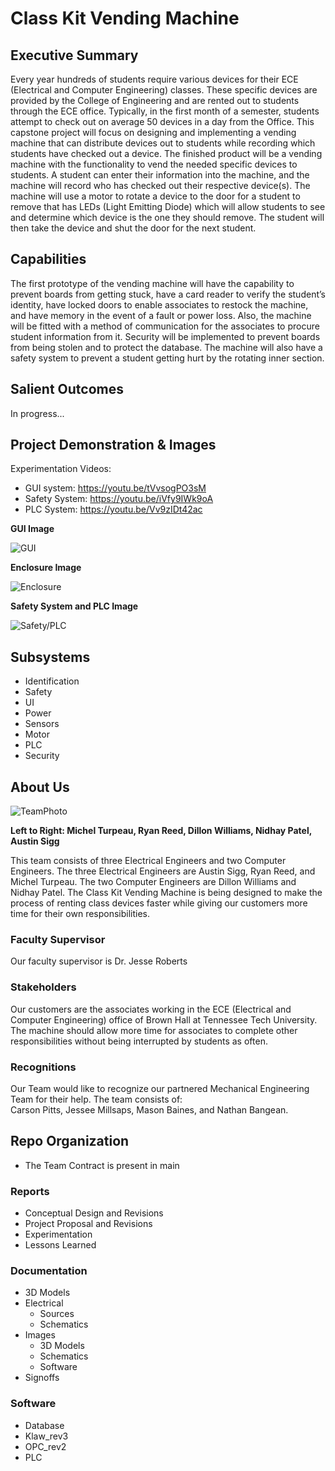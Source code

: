 # Class Kit Vending Machine 

## Executive Summary

Every year hundreds of students require various devices for their ECE (Electrical and Computer Engineering) classes. These specific devices are provided by the College of Engineering and are rented out to students through the ECE office. Typically, in the first month of a semester, students attempt to check out on average 50 devices in a day from the Office. This capstone project will focus on designing and implementing a vending machine that can distribute devices out to students while recording which students have checked out a device. The finished product will be a vending machine with the functionality to vend the needed specific devices to students. A student can enter their information into the machine, and the machine will record who has checked out their respective device(s). The machine will use a motor to rotate a device to the door for a student to remove that has LEDs (Light Emitting Diode) which will allow students to see and determine which device is the one they should remove. The student will then take the device and shut the door for the next student.     

## Capabilities

The first prototype of the vending machine will have the capability to prevent boards from getting stuck, have a card reader to verify the student’s identity, have locked doors to enable associates to restock the machine, and have memory in the event of a fault or power loss. Also, the machine will be fitted with a method of communication for the associates to procure student information from it. Security will be implemented to prevent boards from being stolen and to protect the database. The machine will also have a safety system to prevent a student getting hurt by the rotating inner section.  

## Salient Outcomes

In progress...

## Project Demonstration & Images

Experimentation Videos:
* GUI system: https://youtu.be/tVvsogPO3sM  
* Safety System: https://youtu.be/iVfy9IWk9oA  
* PLC System: https://youtu.be/Vv9zIDt42ac  

**GUI Image**  

![GUI](https://github.com/DillonSW/Capstone_Team_5/blob/main/Documentation/Images/Software/GUI.jpg)  

**Enclosure Image**  

![Enclosure](https://github.com/DillonSW/Capstone_Team_5/blob/main/Documentation/Images/Enclosure.jpg)  

**Safety System and PLC Image**  

![Safety/PLC](https://github.com/DillonSW/Capstone_Team_5/blob/main/Documentation/Images/Safety_PLC.jpg)  

## Subsystems
* Identification
* Safety
* UI
* Power
* Sensors
* Motor
* PLC
* Security  

## About Us  

![TeamPhoto](https://github.com/DillonSW/Capstone_Team_5/blob/main/Documentation/Images/TeamPhoto.jpg)  

**Left to Right: Michel Turpeau, Ryan Reed, Dillon Williams, Nidhay Patel, Austin Sigg**  

This team consists of three Electrical Engineers and two Computer Engineers. The three Electrical Engineers are Austin Sigg, Ryan Reed, and Michel Turpeau. The two Computer Engineers are Dillon Williams and Nidhay Patel. The Class Kit Vending Machine is being designed to make the process of renting class devices faster while giving our customers more time for their own responsibilities.  

### Faculty Supervisor

Our faculty supervisor is Dr. Jesse Roberts

### Stakeholders

Our customers are the associates working in the ECE (Electrical and Computer Engineering) office of Brown Hall at Tennessee Tech University.  
The machine should allow more time for associates to complete other responsibilities without being interrupted by students as often.  

### Recognitions

Our Team would like to recognize our partnered Mechanical Engineering Team for their help. The team consists of:  
Carson Pitts, Jessee Millsaps, Mason Baines, and Nathan Bangean.

## Repo Organization

* The Team Contract is present in main  


### Reports

* Conceptual Design and Revisions  
* Project Proposal and Revisions  
* Experimentation
* Lessons Learned

### Documentation

* 3D Models
* Electrical
  * Sources
  * Schematics
* Images
  * 3D Models
  * Schematics
  * Software
* Signoffs

### Software

* Database
* Klaw_rev3
* OPC_rev2
* PLC

